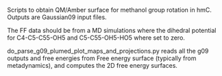 
Scripts to obtain QM/Amber surface for methanol group rotation
in hmC. Outputs are Gaussian09 input files. 

The FF data should be from a MD simulations where the dihedral potential for
C4-C5-C55-OH5 and C5-C55-OH5-HO5 where set to zero.

do_parse_g09_plumed_plot_maps_and_projections.py reads all the g09 outputs and 
free energies from Free energy surface (typically from metadynamics), and computes
the 2D free energy surfaces. 


